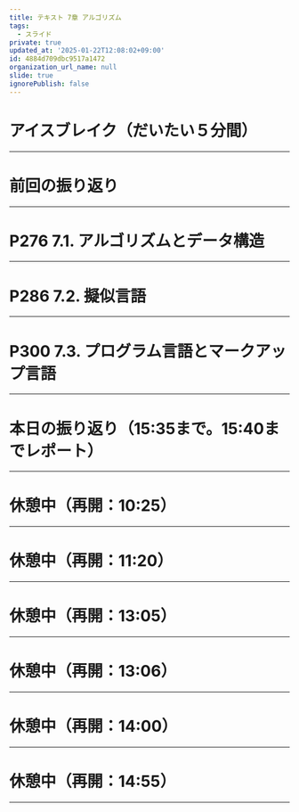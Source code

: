 ```yaml
---
title: テキスト 7章 アルゴリズム
tags:
  - スライド
private: true
updated_at: '2025-01-22T12:08:02+09:00'
id: 4884d709dbc9517a1472
organization_url_name: null
slide: true
ignorePublish: false
---
```

# アイスブレイク（だいたい５分間）

---

# 前回の振り返り

---

# P276 7.1. アルゴリズムとデータ構造

---

# P286 7.2. 擬似言語

---

# P300 7.3. プログラム言語とマークアップ言語

---

# 本日の振り返り（15:35まで。15:40までレポート）

---

# 休憩中（再開：10:25）

---

# 休憩中（再開：11:20）

---

# 休憩中（再開：13:05）

---

# 休憩中（再開：13:06）

---

# 休憩中（再開：14:00）

---

# 休憩中（再開：14:55）

---

